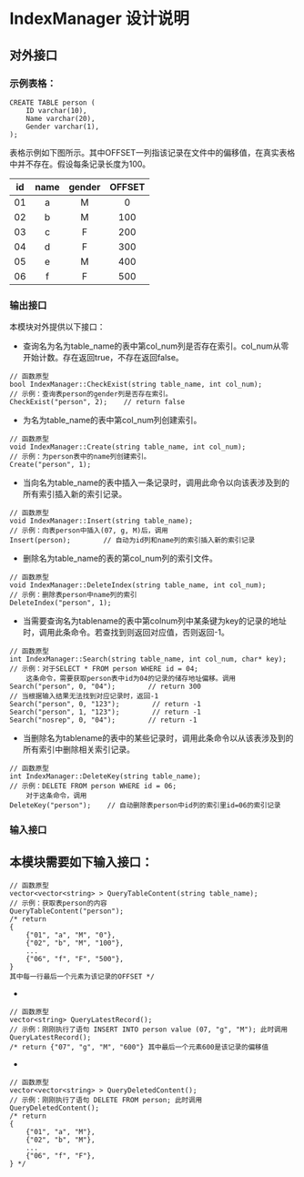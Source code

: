 # IndexManager 设计说明

## 对外接口
### 示例表格：
```
CREATE TABLE person (
    ID varchar(10),
    Name varchar(20),
    Gender varchar(1),
);
```

表格示例如下图所示。其中OFFSET一列指该记录在文件中的偏移值，在真实表格中并不存在。假设每条记录长度为100。

|id|name|gender|OFFSET
|:-:|:-:|:-:|:-:|
|01|a|M|0|
|02|b|M|100|
|03|c|F|200|
|04|d|F|300|
|05|e|M|400|
|06|f|F|500|


### 输出接口
本模块对外提供以下接口：
- 查询名为名为table_name的表中第col_num列是否存在索引。col_num从零开始计数。存在返回true，不存在返回false。
```
// 函数原型
bool IndexManager::CheckExist(string table_name, int col_num);
// 示例：查询表person的gender列是否存在索引。
CheckExist("person", 2);    // return false
```

- 为名为table_name的表中第col_num列创建索引。
```
// 函数原型
void IndexManager::Create(string table_name, int col_num);
// 示例：为person表中的name列创建索引。
Create("person", 1);
```
- 当向名为table_name的表中插入一条记录时，调用此命令以向该表涉及到的所有索引插入新的索引记录。
```
// 函数原型
void IndexManager::Insert(string table_name);
// 示例：向表person中插入(07, g, M)后，调用
Insert(person);        // 自动为id列和name列的索引插入新的索引记录
```
- 删除名为table_name的表的第col_num列的索引文件。
```
// 函数原型
void IndexManager::DeleteIndex(string table_name, int col_num);
// 示例：删除表person中name列的索引
DeleteIndex("person", 1);
```
- 当需要查询名为tablename的表中第colnum列中某条键为key的记录的地址时，调用此条命令。若查找到则返回对应值，否则返回-1。
```
// 函数原型
int IndexManager::Search(string table_name, int col_num, char* key);
// 示例：对于SELECT * FROM person WHERE id = 04; 
    这条命令，需要获取person表中id为04的记录的储存地址偏移。调用
Search("person", 0, "04");        // return 300
// 当根据输入结果无法找到对应记录时，返回-1
Search("person", 0, "123");        // return -1
Search("person", 1, "123");        // return -1
Search("nosrep", 0, "04");        // return -1
```
- 当删除名为tablename的表中的某些记录时，调用此条命令以从该表涉及到的所有索引中删除相关索引记录。
```
// 函数原型
int IndexManager::DeleteKey(string table_name);
// 示例：DELETE FROM person WHERE id = 06;
    对于这条命令，调用
DeleteKey("person");    // 自动删除表person中id列的索引里id=06的索引记录
```

### 输入接口
本模块需要如下输入接口：
- 
```
// 函数原型
vector<vector<string> > QueryTableContent(string table_name);
// 示例：获取表person的内容
QueryTableContent("person");
/* return
{
    {"01", "a", "M", "0"},
    {"02", "b", "M", "100"},
    ...
    {"06", "f", "F", "500"},
}
其中每一行最后一个元素为该记录的OFFSET */
```

- 
```
// 函数原型
vector<string> QueryLatestRecord();
// 示例：刚刚执行了语句 INSERT INTO person value (07, "g", "M"); 此时调用
QueryLatestRecord();
/* return {"07", "g", "M", "600"} 其中最后一个元素600是该记录的偏移值
```
- 
```
// 函数原型
vector<vector<string> > QueryDeletedContent();
// 示例：刚刚执行了语句 DELETE FROM person; 此时调用
QueryDeletedContent();
/* return
{
    {"01", "a", "M"},
    {"02", "b", "M"},
    ...
    {"06", "f", "F"},
} */
```

